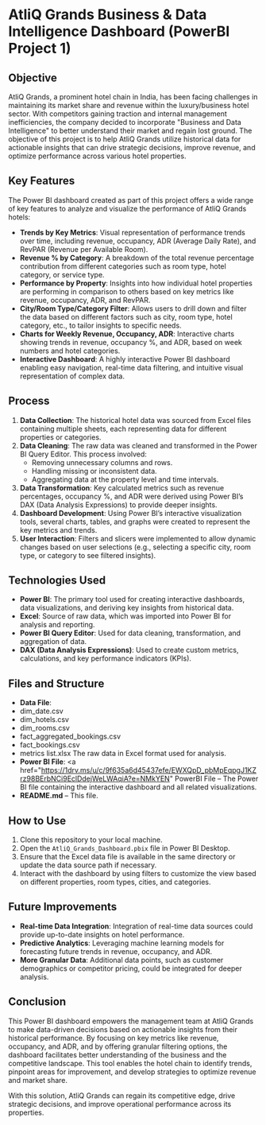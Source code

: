 # AtliQ Grands Business & Data Intelligence Dashboard (PowerBI Project 1)

## Objective

AtliQ Grands, a prominent hotel chain in India, has been facing challenges in maintaining its market share and revenue within the luxury/business hotel sector. With competitors gaining traction and internal management inefficiencies, the company decided to incorporate "Business and Data Intelligence" to better understand their market and regain lost ground. The objective of this project is to help AtliQ Grands utilize historical data for actionable insights that can drive strategic decisions, improve revenue, and optimize performance across various hotel properties.

## Key Features

The Power BI dashboard created as part of this project offers a wide range of key features to analyze and visualize the performance of AtliQ Grands hotels:

- **Trends by Key Metrics**: Visual representation of performance trends over time, including revenue, occupancy, ADR (Average Daily Rate), and RevPAR (Revenue per Available Room).
- **Revenue % by Category**: A breakdown of the total revenue percentage contribution from different categories such as room type, hotel category, or service type.
- **Performance by Property**: Insights into how individual hotel properties are performing in comparison to others based on key metrics like revenue, occupancy, ADR, and RevPAR.
- **City/Room Type/Category Filter**: Allows users to drill down and filter the data based on different factors such as city, room type, hotel category, etc., to tailor insights to specific needs.
- **Charts for Weekly Revenue, Occupancy, ADR**: Interactive charts showing trends in revenue, occupancy %, and ADR, based on week numbers and hotel categories.
- **Interactive Dashboard**: A highly interactive Power BI dashboard enabling easy navigation, real-time data filtering, and intuitive visual representation of complex data.

## Process

1. **Data Collection**: The historical hotel data was sourced from Excel files containing multiple sheets, each representing data for different properties or categories.
2. **Data Cleaning**: The raw data was cleaned and transformed in the Power BI Query Editor. This process involved:
   - Removing unnecessary columns and rows.
   - Handling missing or inconsistent data.
   - Aggregating data at the property level and time intervals.
3. **Data Transformation**: Key calculated metrics such as revenue percentages, occupancy %, and ADR were derived using Power BI’s DAX (Data Analysis Expressions) to provide deeper insights.
4. **Dashboard Development**: Using Power BI’s interactive visualization tools, several charts, tables, and graphs were created to represent the key metrics and trends.
5. **User Interaction**: Filters and slicers were implemented to allow dynamic changes based on user selections (e.g., selecting a specific city, room type, or category to see filtered insights).

## Technologies Used

- **Power BI**: The primary tool used for creating interactive dashboards, data visualizations, and deriving key insights from historical data.
- **Excel**: Source of raw data, which was imported into Power BI for analysis and reporting.
- **Power BI Query Editor**: Used for data cleaning, transformation, and aggregation of data.
- **DAX (Data Analysis Expressions)**: Used to create custom metrics, calculations, and key performance indicators (KPIs).

## Files and Structure

- **Data File**:
- dim_date.csv
- dim_hotels.csv
- dim_rooms.csv
- fact_aggregated_bookings.csv
- fact_bookings.csv
- metrics list.xlsx
 The raw data in Excel format used for analysis.
- **Power BI File**: <a href="https://1drv.ms/u/c/9f635a6d45437efe/EWXQpD_pbMpEqpgJ1KZrz98BErbNCi9EclDdejWeLWAqiA?e=NMkYEN" PowerBI File <a/> – The Power BI file containing the interactive dashboard and all related visualizations.
- **README.md** – This file.

## How to Use

1. Clone this repository to your local machine.
2. Open the `AtliQ_Grands_Dashboard.pbix` file in Power BI Desktop.
3. Ensure that the Excel data file is available in the same directory or update the data source path if necessary.
4. Interact with the dashboard by using filters to customize the view based on different properties, room types, cities, and categories.

## Future Improvements

- **Real-time Data Integration**: Integration of real-time data sources could provide up-to-date insights on hotel performance.
- **Predictive Analytics**: Leveraging machine learning models for forecasting future trends in revenue, occupancy, and ADR.
- **More Granular Data**: Additional data points, such as customer demographics or competitor pricing, could be integrated for deeper analysis.
  
 ## Conclusion

This Power BI dashboard empowers the management team at AtliQ Grands to make data-driven decisions based on actionable insights from their historical performance. By focusing on key metrics like revenue, occupancy, and ADR, and by offering granular filtering options, the dashboard facilitates better understanding of the business and the competitive landscape. This tool enables the hotel chain to identify trends, pinpoint areas for improvement, and develop strategies to optimize revenue and market share.

With this solution, AtliQ Grands can regain its competitive edge, drive strategic decisions, and improve operational performance across its properties.

